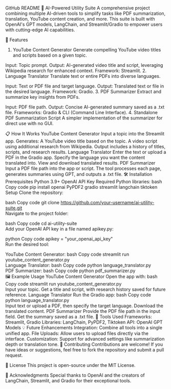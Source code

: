 GitHub README
🧠 AI-Powered Utility Suite
A comprehensive project combining multiple AI-driven tools to simplify tasks like PDF summarization, translation, YouTube content creation, and more. This suite is built with OpenAI's GPT models, LangChain, and Streamlit/Gradio to empower users with cutting-edge AI capabilities.

🚀 Features
1. YouTube Content Generator
Generate compelling YouTube video titles and scripts based on a given topic.

Input: Topic prompt.
Output: AI-generated video title and script, leveraging Wikipedia research for enhanced context.
Framework: Streamlit.
2. Language Translator
Translate text or entire PDFs into diverse languages.

Input: Text or PDF file and target language.
Output: Translated text or file in the desired language.
Framework: Gradio.
3. PDF Summarizer
Extract and summarize key insights from PDFs.

Input: PDF file path.
Output: Concise AI-generated summary saved as a .txt file.
Frameworks: Gradio & CLI (Command Line Interface).
4. Standalone PDF Summarization Script
A simpler implementation of the summarizer for direct use with no GUI.

📋 How It Works
YouTube Content Generator
Input a topic into the Streamlit app.
Generates:
A YouTube video title based on the topic.
A video script using additional research from Wikipedia.
Output includes a history of titles, scripts, and research results.
Language Translator
Enter the text or upload a PDF in the Gradio app.
Specify the language you want the content translated into.
View and download translated results.
PDF Summarizer
Input a PDF file path into the app or script.
The tool processes each page, generates summaries using GPT, and outputs a .txt file.
🛠️ Installation
Prerequisites
Python 3.9+
OpenAI API Key
Required Python libraries:
bash
Copy code
pip install openai PyPDF2 gradio streamlit langchain tiktoken  
Setup
Clone the repository:

bash
Copy code
git clone https://github.com/your-username/ai-utility-suite.git  
Navigate to the project folder:

bash
Copy code
cd ai-utility-suite  
Add your OpenAI API key in a file named apikey.py:

python
Copy code
apikey = "your_openai_api_key"  
Run the desired tool:

YouTube Content Generator:
bash
Copy code
streamlit run youtube_content_generator.py  
Language Translator:
bash
Copy code
python language_translator.py  
PDF Summarizer:
bash
Copy code
python pdf_summarizer.py  
🖼️ Example Usage
YouTube Content Generator
Open the app with:
bash
Copy code
streamlit run youtube_content_generator.py  
Input your topic.
Get a title and script, with research history saved for future reference.
Language Translator
Run the Gradio app:
bash
Copy code
python language_translator.py  
Input text or upload a PDF, then specify the target language.
Download the translated content.
PDF Summarizer
Provide the PDF file path in the input field.
Get the summary saved as a .txt file.
🔧 Tools Used
Frameworks: Streamlit, Gradio
Libraries: LangChain, PyPDF2, Tiktoken
API: OpenAI GPT Models
💡 Future Enhancements
Integration: Combine all tools into a single unified app.
File Uploads: Allow users to upload files directly via the interface.
Customization: Support for advanced settings like summarization depth or translation tone.
🤝 Contributing
Contributions are welcome! If you have ideas or suggestions, feel free to fork the repository and submit a pull request.

📜 License
This project is open-source under the MIT License.

🌟 Acknowledgments
Special thanks to OpenAI and the creators of LangChain, Streamlit, and Gradio for their exceptional tools.
